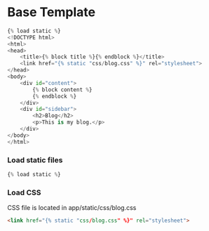 # Base Template

```python
{% load static %}
<!DOCTYPE html>
<html>
<head>
    <title>{% block title %}{% endblock %}</title>
    <link href="{% static "css/blog.css" %}" rel="stylesheet">
</head>
<body>
    <div id="content">
        {% block content %}
        {% endblock %}
    </div>
    <div id="sidebar">
        <h2>Blog</h2>
        <p>This is my blog.</p>
    </div>
</body>
</html>
```

### Load static files
```python
{% load static %}
```

### Load CSS
CSS file is located in app/static/css/blog.css
```html
<link href="{% static "css/blog.css" %}" rel="stylesheet">
```
